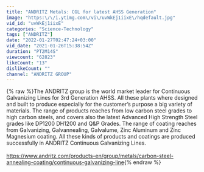 ```yaml
---
title: "ANDRITZ Metals: CGL for latest AHSS Generation"
image: "https:\/\/i.ytimg.com\/vi\/uvWkEj1iixE\/hqdefault.jpg"
vid_id: "uvWkEj1iixE"
categories: "Science-Technology"
tags: ["ANDRITZ"]
date: "2022-01-27T02:47:24+03:00"
vid_date: "2021-01-26T15:38:54Z"
duration: "PT2M14S"
viewcount: "62823"
likeCount: "13"
dislikeCount: ""
channel: "ANDRITZ GROUP"
---
```

{% raw %}The ANDRITZ group is the world market leader for Continuous Galvanizing Lines for 3rd Generation AHSS. All these plants where designed and built to produce especially for the customer’s purpose a big variety of materials. The range of products reaches from low carbon steel grades to high carbon steels, and covers also the latest Advanced High Strength Steel grades like  DP1200 DH1200 and Q&amp;P Grades. The range of coating reaches from Galvanizing, Galvannealing, Galvalume, Zinc Aluminum and Zinc Magnesium coating. All these kinds of products and coatings are produced successfully in ANDRITZ Continuous Galvanizing Lines. <br /><br /><a rel="nofollow" target="blank" href="https://www.andritz.com/products-en/group/metals/carbon-steel-annealing-coating/continuous-galvanizing-line">https://www.andritz.com/products-en/group/metals/carbon-steel-annealing-coating/continuous-galvanizing-line</a>{% endraw %}
